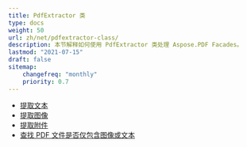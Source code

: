 ```yaml
---
title: PdfExtractor 类
type: docs
weight: 50
url: zh/net/pdfextractor-class/
description: 本节解释如何使用 PdfExtractor 类处理 Aspose.PDF Facades。
lastmod: "2021-07-15"
draft: false
sitemap:
    changefreq: "monthly"
    priority: 0.7
---
```


- [提取文本](/pdf/net/extract-text/)
- [提取图像](/pdf/net/extract-images/)
- [提取附件](/pdf/net/extract-attachments/)
- [查找 PDF 文件是否仅包含图像或文本](/pdf/net/find-whether-pdf-file-contains-images-or-text-only/)